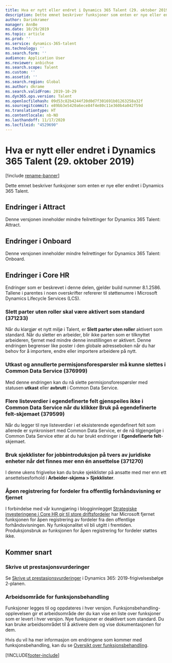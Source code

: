 ```yaml
---
title: Hva er nytt eller endret i Dynamics 365 Talent (29. oktober 2019)
description: Dette emnet beskriver funksjoner som enten er nye eller endret i Microsoft Dynamics 365 Talent.
author: Darinkramer
manager: AnnBe
ms.date: 10/29/2019
ms.topic: article
ms.prod: ''
ms.service: dynamics-365-talent
ms.technology: ''
ms.search.form: ''
audience: Application User
ms.reviewer: anbichse
ms.search.scope: Talent
ms.custom: ''
ms.assetid: ''
ms.search.region: Global
ms.author: dkrame
ms.search.validFrom: 2019-10-29
ms.dyn365.ops.version: Talent
ms.openlocfilehash: 09d53c82b4244f20d0d7f301691b01263258a32f
ms.sourcegitcommit: e89bb3e5420a6ece84f4e80c11e360b4a042f59d
ms.translationtype: HT
ms.contentlocale: nb-NO
ms.lasthandoff: 11/17/2020
ms.locfileid: "4529690"
---
```

# <a name="whats-new-or-changed-in-dynamics-365-talent-october-29-2019"></a>Hva er nytt eller endret i Dynamics 365 Talent (29. oktober 2019)

[!include [rename-banner](~/includes/cc-data-platform-banner.md)]

Dette emnet beskriver funksjoner som enten er nye eller endret i Dynamics 365 Talent.

## <a name="changes-in-attract"></a>Endringer i Attract

Denne versjonen inneholder mindre feilrettinger for Dynamics 365 Talent: Attract.

## <a name="changes-in-onboard"></a>Endringer i Onboard

Denne versjonen inneholder mindre feilrettinger for Dynamics 365 Talent: Onboard.

## <a name="changes-in-core-hr"></a>Endringer i Core HR

Endringer som er beskrevet i denne delen, gjelder build nummer 8.1.2586. Tallene i parentes i noen overskrifter refererer til støttenumre i Microsoft Dynamics Lifecycle Services (LCS).

### <a name="delete-parties-with-no-roles-should-be-on-by-default-371233"></a>Slett parter uten roller skal være aktivert som standard (371233)

Når du klargjør et nytt miljø i Talent, er **Slett parter uten roller** aktivert som standard. Når du sletter en arbeider, blir ikke parten som er tilknyttet arbeideren, fjernet med mindre denne innstillingen er aktivert. Denne endringen begrenser like poster i den globale adresseboken når du har behov for å importere, endre eller importere arbeidere på nytt.

### <a name="draft-and-cancelled-leave-requests-should-be-allowed-to-be-deleted-in-common-data-service-376999"></a>Utkast og annullerte permisjonsforespørsler må kunne slettes i Common Data Service (376999)

Med denne endringen kan du nå slette permisjonsforespørsler med statusen **utkast** eller **avbrutt** i Common Data Service.

### <a name="additional-list-values-in-custom-fields-arent-reflected-in-common-data-service-after-clicking-apply-on-the-custom-fields-form-379599"></a>Flere listeverdier i egendefinerte felt gjenspeiles ikke i Common Data Service når du klikker Bruk på egendefinerte felt-skjemaet (379599)

Når du legger til nye listeverdier i et eksisterende egendefinert felt som allerede er synkronisert med Common Data Service, er de nå tilgjengelige i Common Data Service etter at du har brukt endringer i **Egendefinerte felt**-skjemaet.

### <a name="apply-onboarding-checklists-across-legal-entities-when-more-than-one-employment-exists-371270"></a>Bruk sjekklister for jobbintroduksjon på tvers av juridiske enheter når det finnes mer enn én ansettelse (371270)

I denne ukens frigivelse kan du bruke sjekklister på ansatte med mer enn ett ansettelsesforhold i **Arbeider-skjema > Sjekklister**.

### <a name="benefits-open-enrollment-preview-feature-has-been-removed"></a>Åpen registrering for fordeler fra offentlig forhåndsvisning er fjernet

I forbindelse med vår kunngjøring i blogginnlegget [Strategiske investeringene i Core HR gir til store driftsfordeler](https://cloudblogs.microsoft.com/dynamics365/bdm/2019/10/02/strategic-investments-in-core-hr-drive-operational-excellence) har Microsoft fjernet funksjonen for åpen registrering av fordeler fra den offentlige forhåndsvisningen. Ny funksjonalitet vil bli utgitt i fremtiden. Produksjonsbruk av funksjonen for åpen registrering for fordeler støttes ikke.

## <a name="coming-soon"></a>Kommer snart

### <a name="print-performance-reviews"></a>Skrive ut prestasjonsvurderinger

Se [Skrive ut prestasjonsvurderinger](https://docs.microsoft.com/dynamics365-release-plan/2019wave2/dynamics365-talent/print-performance-reviews) i Dynamics 365: 2019-frigivelsesbølge 2-planen.

### <a name="feature-management-workspace"></a>Arbeidsområde for funksjonsbehandling

Funksjoner legges til og oppdateres i hver versjon. Funksjonsbehandling-opplevelsen gir et arbeidsområde der du kan vise en liste over funksjoner som er levert i hver versjon. Nye funksjoner er deaktivert som standard. Du kan bruke arbeidsområdet til å aktivere dem og vise dokumentasjonen for dem.

Hvis du vil ha mer informasjon om endringene som kommer med funksjonsbehandling, kan du se [Oversikt over funksjonsbehandling](https://docs.microsoft.com/dynamics365/fin-ops-core/fin-ops/get-started/feature-management/feature-management-overview).


[!INCLUDE[footer-include](../includes/footer-banner.md)]